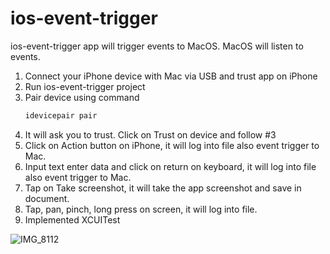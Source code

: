 # ios-event-trigger
ios-event-trigger app will trigger events to MacOS. MacOS will listen to events.

1. Connect your iPhone device with Mac via USB and trust app on iPhone
2. Run ios-event-trigger project
3. Pair device using command
   ```sh
   idevicepair pair
   ```
3. It will ask you to trust. Click on Trust on device and follow #3
4. Click on Action button on iPhone, it will log into file also event trigger to Mac.
5. Input text enter data and click on return on keyboard, it will log into file also event trigger to Mac.
6. Tap on Take screenshot, it will take the app screenshot and save in document.
7. Tap, pan, pinch, long press on screen, it will log into file.
8. Implemented XCUITest
   
![IMG_8112](https://github.com/user-attachments/assets/9c2dcd54-69e5-4676-b227-c4e86502e7ba)

